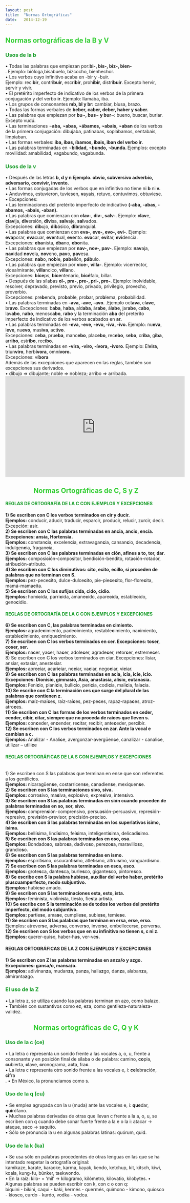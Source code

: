 ```yaml
---
layout: post
title:  "Normas Ortográficas"
date:   2014-12-19
---
```

<font color="#32CD32"><h2>Normas ortográficas de la B y V </h2></font>
<font color="#169C28"><h3>Usos de la b</h3></font>
<p>
•	Todas las palabras que empiezan por:<b>bi-, bis-, biz-, bien-</b><br>. Ejemplo: bióloga,bisabuelo, bizcocho, bienhechor.<br>
•	Los verbos cuyo infinitivo acaba en -bir y -buir.<br>
Ejemplo: reci<b>bir</b>, contri<b>buir</b>, escri<b>bir</b>, proh<b>ibir</b>, distri<b>buir</b>. Excepto hervir, servir y vivir. <br>
•	El pretérito imperfecto de indicativo de los verbos de la primera conjugación y del verbo <b>ir</b>. Ejemplo: llamaba, iba. <br>
•	Los grupos de consonantes <b>mb, bl y br: </b> cambiar, blusa, brazo. <br>
•	Todas las formas verbales de <b>beber, caber, deber, haber y saber. </b><br> 
•	Las palabras que empiezan por <b>bu¬, bus¬ y bur¬: </b> bueno, buscar, burlar. Excepto vudú.<br>
•	Las terminaciones ¬<b>aba, ¬abas, ¬ábamos, ¬abais, ¬aban</b> de los verbos de la primera conjugación: dibujaba, patinabas, soplábamos, sentabais, limpiaban. <br>
•	Las formas verbales: <b> iba, ibas, íbamos, ibais, iban del verbo ir. </b> <br>
•	Las palabras terminadas en ¬<b>bilidad, ¬bundo, ¬bunda. </b>Ejemplos: excepto movilidad: amabilidad, vagabundo, vagabunda.<br></p>
<font color="#169C28"><h3>Usos de la v</h3></font>
<p>
•	Después de las letras <b>b, d y n Ejemplo. obvio, subversivo adverbio, adversario, convivir, invento. </b> <br>
•	Las formas conjugadas de los verbos que en infinitivo no tiene ni <b>b</b> ni<b> v. </b><br>
•	Anduvimos, estuvieron, tuviesen, <b>v</b>ayais, retuvo, contuvimos, obtuviese.<br>
•	Excepciones: <br>
•	Las terminaciones del pretérito imperfecto de indicativo <b> (-aba, -abas, -abamos, -abais, -aban). </b><br>
•	Las palabras que comienzan con <b>clav-, div-, salv-</b>. Ejemplo: <b>clav</b>e, <b>clav</b>ija, <b>div</b>ersión, <b>div</b>isa, <b>salv</b>aje, <b>sal</b>vados. <br>
Excepciones: <b>dib</b>ujo, <b>dib</b>ásico, <b>dib</b>ranquial. <br>
•	Las palabras que comienzan con <b>eva-, eve-, evo-, evi-</b>. Ejemplo: <b>eva</b>porar, <b> eva</b>cuar, <b>eve</b>ntual, <b>eve</b>nto. <b>evo</b>car, <b> evi</b>tar, <b> evi</b>dencia. <br>
Excepciones: <b>eba</b>nista, <b>éba</b>no, <b>ebo</b>nita. <br>
•	Las palabras que empiezan por <b>nav-, nov-, pav-</b>. Ejemplo: <b>nav</b>aja, <b> nav</b>idad <b>nov</b>ela, <b>nov</b>eno, <b> pav</b>o, <b>pav</b>esa. <br>
Excepciones: <b>nab</b>o, <b>nob</b>le, <b>pab</b>ellón, <b>páb</b>ulo. <br>
•	Las palabras que empiezan por <b>vice-, villa-</b>. Ejemplo: vicerrector, vicealmirante, <b>villa</b>ncico, <b>villa</b>no. <br>
Excepciones: <b>bíce</b>ps, <b>bice</b>ntenario, <b>bicé</b>falo, </b>bill</b>ar. <br>
•	Después de las sílabas <b>ol-, pra-, pre-, pri-, pro-</b>. Ejemplo: inolvidable, resolver, depravado, previsto, previo, privado, privilegio, provecho, proverbio. <br>
Excepciones: pre<b>b</b>enda, pro<b>b</b>able, pro<b>b</b>ar, pro<b>b</b>lema, pro<b>b</b>abilidad. <br>
•	Las palabras terminadas en <b>-ava, -ave, -avo</b>. .Ejemplo oct<b>ava</b>, cl<b>ave</b>, br<b>avo</b>.
Excepciones: b<b>aba</b>, h<b>aba</b>, ald<b>aba</b>, ár<b>abe</b>, ál<b>abe</b>, jar<b>abe</b>, c<b>abo</b>, lav<b>abo</b>, n<b>abo</b>, menosc<b>abo</b>, r<b>abo</b> y la terminación <b>aba</b> del pretérito imperfecto de indicativo de los verbos acabados en <b>ar. </b> <br>
•	Las palabras terminadas en <b>-eva, -eve, -evo, -iva, -ivo. </b> Ejemplo: nu<b>eva</b>, l<b>eve</b>, nu<b>evo</b>, mas<b>iva</b>, act<b>ivo</b>. <br>
Excepciones: c<b>eba</b>, pru<b>eba</b>, manc<b>ebo</b>, plac<b>ebo</b>, rec<b>ebo</b>, s<b>ebo</b>, cr<b>iba</b>, g<b>iba</b>, arr<b>ibo</b>, estr<b>ibo</b>, rec<b>ibo. </b> <br>
•	Las palabras terminadas en <b>-vira, -viro, -ívora, -ívoro</b>. Ejemplo: El<b>vira</b>, triun<b>viro</b>, herb<b>ívora</b>, omn<b>ívoro. </b> <br>
Excepciones: ví<b>bora</b><br>
Además de las excepciones que aparecen en las reglas, también son excepciones sus derivados.<br>
•	dibujo ⇒ dibujante; noble ⇒ nobleza; arribo ⇒ arribada.<br>
<iframe width="560" height="315" src="https://www.youtube.com/embed/MrnkGam_7tc" frameborder="0" allow="accelerometer; autoplay; encrypted-media; gyroscope; picture-in-picture" allowfullscreen></iframe></p>

<center><font color="#32CD32"><h2>Normas Ortográficas de C, S y Z</h2></font></center>
<font color="#169C28"><h4>REGLAS DE ORTOGRAFÍA DE LA C CON EJEMPLOS Y EXCEPCIONES</h4></font>
<b>1) Se escriben con C los verbos terminados en cir y ducir.</b><br>
<b>Ejemplos:</b> conducir, aducir, traducir, esparcir, producir, relucir, zurcir, decir. Excepción: asir.<br>
<b>2) Se escriben con C las palabras terminadas en ancia, ancio, encía. Excepciones: ansia, Hortensia.</b><br>
<b>Ejemplos:</b> constan<b>c</b>ia, excelen<b>c</b>ia, extravagan<b>c</b>ia, cansan<b>c</b>io, decaden<b>c</b>ia, indulgen<b>c</b>ia, fragan<b>c</b>ia, <br>
<b>3) Se escriben con C las palabras terminadas en ción, afines a to, tor, dar</b>.<br>
<b>Ejemplos:</b> composi<b>c</b>ión-compositor, bendi<b>c</b>ión-bendito, rota<b>c</b>ión-rotador, atribu<b>c</b>ión-atributo.<br>
<b>4) Se escriben con C los diminutivos: cito, ecito, ecillo, si proceden de palabras que no terminan con S. </b><br>
<b>Ejemplos: </b> pez-pece<b>c</b>ito, dulce-dulce<b>c</b>ito, pie-pie<b>c</b>e<b>c</b>ito, flor-flore<b>c</b>ita, mamá-mama<b>c</b>ita.<br>
<b>5) Se escriben con C los sufijos cida, cido, cidio. </b><br>
<b>Ejemplos: </b> homi<b>c</b>ida, parri<b>c</b>ida, amane<b>c</b>ido, apare<b>c</b>ida, estable<b>c</b>ido, geno<b>c</b>idio.<br>
<font color="#169C28"><h4>REGLAS DE ORTOGRAFÍA DE LA C CON EJEMPLOS Y EXCEPCIONES</h4></font>
<b>6) Se escriben con C, las palabras terminadas en cimiento.</b><br>
<b>Ejemplos: </b> agrade<b>c</b>imiento, pade<b>c</b>imiento, restable<b>c</b>imiento, na<b>c</b>imiento, estable<b>c</b>imiento, enrique<b>c</b>imiento.<br>
<b>7) Se escriben con C los verbos terminados en cer. Excepciones: toser, coser, ser. </b><br>
<b>Ejemplos: </b> na<b>c</b>er, ya<b>c</b>er, ha<b>c</b>er, adole<b>c</b>er, agrade<b>c</b>er, retor<b>c</b>er, estreme<b>c</b>er.<br>
</b>8) Se escriben con C los verbos terminados en ciar. Excepciones: lisiar, ansiar, extasiar, anestesiar. </b><br>
<b>Ejemplos: </b> apre<b>c</b>iar, acari<b>c</b>iar, ne<b>c</b>iar, va<b>c</b>iar, nego<b>c</b>iar, vi<b>c</b>iar.<br>
<b>9) Se escriben con C las palabras terminadas en acia, icia, icie, icio. Excepciones: Dionisio, gimnasio, Asia, anastasia, alisio, eutanasia. </b><br>
<b>Ejemplos: </b> Feni<b>c</b>io, plani<b>c</b>ie, bulli<b>c</b>io, peri<b>c</b>ia, codi<b>c</b>ia, mali<b>c</b>ia, fala<b>c</b>ia.<br>
<b>10) Se escribe con C la terminación ces que surge del plural de las palabras que contienen z. </b><br>
<b>Ejemplos: </b> maíz-maí<b>c</b>es, raíz-raí<b>c</b>es, pez-pe<b>c</b>es, rapaz-rapa<b>c</b>es, atroz-atro<b>c</b>es.<br>
<b>11) Se escriben con C las formas de los verbos terminados en ceder, cender, cibir, citar, siempre que no proceda de raíces que lleven s.</b>
<b>Ejemplos: </b> con<b>c</b>eder, en<b>c</b>ender, re<b>c</b>itar, re<b>c</b>ibir, ante<b>c</b>eder, per<b>c</b>ibir.<br>
<b>12) Se escriben con C los verbos terminados en zar. Ante la vocal e cambian a c. </b><br>
<b>Ejemplos: </b> Analizar - Anali<b>c</b>e, avergonzar-avergüen<b>c</b>e, canalizar - canali<b>c</b>e, utilizar – utili<b>c</b>e<br>

<font color="#169C28"><h4> REGLAS ORTOGRÁFICAS DE LA S CON EJEMPLOS Y EXCEPCIONES
</h4></font><br>
</b>1) Se escriben con S las palabras que terminan en ense que son referentes a los gentilicios. </b><br>
<b>Ejemplos: </b> nicaragüen<b>s</b>e, costarricen<b>s</b>e, canadien<b>s</b>e, mexiquen<b>s</b>e.<br>
<b>2) Se escriben con S las terminaciones sivo, siva. </b><br>
<b>Ejemplos: </b> corro<b>s</b>ivo, ma<b>s</b>iva, explo<b>s</b>ivo, expre<b>s</b>iva, inten<b>s</b>ivo.<br>
<b>3) Se escriben con S las palabras terminadas en sión cuando proceden de palabras terminadas en so, sor, sivo. </b><br>
<b>Ejemplos: </b> compren<b>s</b>ión-comprensivo, persua<b>s</b>ión-persuasivo, repre<b>s</b>ión-represivo, previ<b>s</b>ión-previsor, precisión-preciso.<br>
<b>4) Se escriben con S las palabras terminadas en los superlativos ísimo, ísima. </b><br>
<b>Ejemplos: </b> bellí<b>s</b>ima, lindí<b>s</b>imo, feí<b>s</b>ima, inteligentí<b>s</b>ima, delicadí<b>s</b>imo.<br>
<b>5) Se escriben con S las palabras terminadas en oso, osa. </b><br>
<b>Ejemplos: </b> Bondado<b>s</b>o, sabro<b>s</b>a, dadivo<b>s</b>o, perezo<b>s</b>a, maravillo<b>s</b>o, grandio<b>s</b>o.<br>
<b>6) Se escriben con S las palabras terminadas en ismo. </b><br>
<b>Ejemplos: </b> espiriti<b>s</b>mo, oscuranti<b>s</b>mo, atleti<b>s</b>mo, altrui<b>s</b>mo, vanguardi<b>s</b>mo.<br>
<b>7) Se escriben con S las palabras terminadas en esca, esco. </b><br>
<b>Ejemplos: </b> grote<b>s</b>ca, dante<b>s</b>ca, burle<b>s</b>co, gigante<b>s</b>co, pintore<b>s</b>co.<br>
<b>8) Se escribe con S la palabra hubiese, auxiliar del verbo haber, pretérito pluscuamperfecto, modo subjuntivo. </b><br>
<b>Ejemplos: </b> hubie<b>s</b>e amado.<br>
<b>9) Se escriben con S las terminaciones esta, esto, ista. </b><br>
<b>Ejemplos: </b> femini<b>s</b>ta, violini<b>s</b>ta, tie<b>s</b>to, fie<b>s</b>ta arti<b>s</b>ta.<br>
<b>10) Se escribe con S la terminación se de todos los verbos del pretérito imperfecto, del modo subjuntivo. </b><br>
<b>Ejemplos: </b> partie<b>s</b>e, ama<b>s</b>e, cumplie<b>s</b>e, subie<b>s</b>e, temie<b>s</b>e.<br>
<b>11) Se escriben con S las palabras que terminan en ersa, erse, erso. </b><br>
</b>Ejemplos: </b>atrever<b>s</b>e, adver<b>s</b>a, conver<b>s</b>o, inver<b>s</b>o, embellecer<b>s</b>e, perver<b>s</b>a.<br>
<b>12) Se escriben con S los verbos que en su infinitivo no tienen s, c ni z. </b><br>
<b>Ejemplos: </b> querer-qui<b>s</b>o, haber-ha<b>s</b>, ver-ve<b>s. </b><br>
<font color=><h4>REGLAS ORTOGRÁFICAS DE LA Z CON EJEMPLOS Y EXCEPCIONES</h4></font>
<b>1) Se escriben con Z las palabras terminadas en anza/o y azgo. Excepciones: gansa/o, mansa/o. </b><br>
<b>Ejemplos:</b> adivinan<b>z</b>a, mudan<b>z</b>a, pan<b>z</b>a, halla<b>z</b>go, dan<b>z</b>a, alaban<b>z</b>a, almiranta<b>z</b>go.<br>




<font color="#169C28"><h3> El uso de la Z
</h3></font>
<p>• La letra z, se utiliza cuando las palabras terminan en azo, como balazo.<br>
• También con sustantivos como ez, eza, como gentileza-naturaleza-validez.</p>
<center><font color="#32CD32"><h2>Normas ortográficas de C, Q y K</h2></font></center>
<font color="#169C28"><h3>Uso de la c (ce)</h3></font>
<p>
•	La letra c representa un sonido frente a las vocales a, o, u, frente a consonante y en posición final de sílaba o de palabra: 
</b>ca</b>mino, <b>co</b>pia, <b>cu</b>bierta, <b>cl</b>ave, <b>cr</b>onograma, a<b>ct</b>a, fra<b>c</b>.<br>
•	La letra c representa otro sonido frente a las vocales e, i: <b>ce</b>lebración, <b>ci</b>fra<br>.
•	En México, la pronunciamos como s.</p>
<font color="#169C28"><h3> Uso de la q (cu)</h3></font>
<p>
•	Se emplea agrupada con la u (muda) ante las vocales e, i: <b>que</b>dar, <b>qui</b>rófano.<br>
•	Muchas palabras derivadas de otras que llevan c frente a la a, o, u, se escriben con q cuando debe sonar fuerte frente a la e o la i:
atacar → ataque, saco → saquito.<br>
•	Sólo se pronuncia la u en algunas palabras latinas: quórum, quid.</p>
<font color="#169C28"><h3>Uso de la k (ka)</h3></font>
<p>
•	Se usa sólo en palabras procedentes de otras lenguas en las que se ha intentado respetar la ortografía original:<br>
kamikaze, karate, karaoke, karma, kayak, kendo, ketchup, kit, kitsch, kiwi, koala, kung-fu, búnker, taekwondo.<br>
•	En la raíz:  kilo- = ‘mil’ → kilogramo, kilómetro, kilovatio, kilobytes.
•	Algunas palabras se pueden escribir con k, con c o con q:<br>
biquini - bikini, caqui - kaki, kermés - quermés, quimono - kimono, quiosco - kiosco, curdo - kurdo, vodka - vodca.</p>





